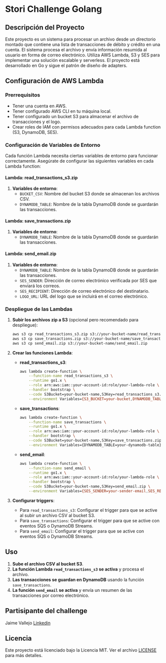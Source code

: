 # Stori Challenge Golang

## Descripción del Proyecto

Este proyecto es un sistema para procesar un archivo desde un directorio montado que contiene una lista de transacciones de débito y crédito en una cuenta. El sistema procesa el archivo y envía información resumida al usuario en forma de correo electrónico. Utiliza AWS Lambda, S3 y SES para implementar una solución escalable y serverless. El proyecto está desarrollado en Go y sigue el patrón de diseño de adapters.


## Configuración de AWS Lambda

### Prerrequisitos

- Tener una cuenta en AWS.
- Tener configurado AWS CLI en tu máquina local.
- Tener configurado un bucket S3 para almacenar el archivo de transacciones y el logo.
- Crear roles de IAM con permisos adecuados para cada Lambda function (S3, DynamoDB, SES).

### Configuración de Variables de Entorno

Cada función Lambda necesita ciertas variables de entorno para funcionar correctamente. Asegúrate de configurar las siguientes variables en cada Lambda function:

#### Lambda: read_transactions_s3.zip

1. **Variables de entorno**:
    - `BUCKET_CSV`: Nombre del bucket S3 donde se almacenan los archivos CSV.
    - `DYNAMODB_TABLE`: Nombre de la tabla DynamoDB donde se guardarán las transacciones.

#### Lambda: save_transactions.zip

1. **Variables de entorno**:
    - `DYNAMODB_TABLE`: Nombre de la tabla DynamoDB donde se guardarán las transacciones.

#### Lambda: send_email.zip

1. **Variables de entorno**:
    - `DYNAMODB_TABLE`: Nombre de la tabla DynamoDB donde se guardarán las transacciones.
    - `SES_SENDER`: Dirección de correo electrónico verificada por SES que enviará los correos.
    - `SES_RECIPIENT`: Dirección de correo electrónico del destinatario.
    - `LOGO_URL`: URL del logo que se incluirá en el correo electrónico.

### Despliegue de las Lambdas

1. **Subir los archivos zip a S3** (opcional pero recomendado para despliegue):
    ```sh
    aws s3 cp read_transactions_s3.zip s3://your-bucket-name/read_transactions_s3.zip
    aws s3 cp save_transactions.zip s3://your-bucket-name/save_transactions.zip
    aws s3 cp send_email.zip s3://your-bucket-name/send_email.zip
    ```

2. **Crear las funciones Lambda**:

    - **read_transactions_s3**:
        ```sh
        aws lambda create-function \
            --function-name read_transactions_s3 \
            --runtime go1.x \
            --role arn:aws:iam::your-account-id:role/your-lambda-role \
            --handler bootstrap \
            --code S3Bucket=your-bucket-name,S3Key=read_transactions_s3.zip \
            --environment Variables={S3_BUCKET=your-bucket,DYNAMODB_TABLE=your-dynamodb-table}
        ```

    - **save_transactions**:
        ```sh
        aws lambda create-function \
            --function-name save_transactions \
            --runtime go1.x \
            --role arn:aws:iam::your-account-id:role/your-lambda-role \
            --handler bootstrap \
            --code S3Bucket=your-bucket-name,S3Key=save_transactions.zip \
            --environment Variables={DYNAMODB_TABLE=your-dynamodb-table}
        ```

    - **send_email**:
        ```sh
        aws lambda create-function \
            --function-name send_email \
            --runtime go1.x \
            --role arn:aws:iam::your-account-id:role/your-lambda-role \
            --handler bootstrap \
            --code S3Bucket=your-bucket-name,S3Key=send_email.zip \
            --environment Variables={SES_SENDER=your-sender-email,SES_RECIPIENT=your-recipient-email,LOGO_URL=your-logo-url}
        ```

3. **Configurar triggers**:
    - Para `read_transactions_s3`: Configurar el trigger para que se active al subir un archivo CSV al bucket S3.
    - Para `save_transactions`: Configurar el trigger para que se active con eventos SQS o DynamoDB Streams.
    - Para `send_email`: Configurar el trigger para que se active con eventos SQS o DynamoDB Streams.

## Uso

1. **Sube el archivo CSV al bucket S3**.
2. **La función Lambda `read_transactions_s3` se activa** y procesa el archivo.
3. **Las transacciones se guardan en DynamoDB** usando la función `save_transactions`.
4. **La función `send_email` se activa** y envía un resumen de las transacciones por correo electrónico.

## Partisipante del challenge

Jaime Vallejo 
[Linkedin](https://www.linkedin.com/in/jaime-daniel-vallejo-pe%C3%B1a-37586a170/)

## Licencia

Este proyecto está licenciado bajo la Licencia MIT. Ver el archivo [LICENSE](LICENSE) para más detalles.
